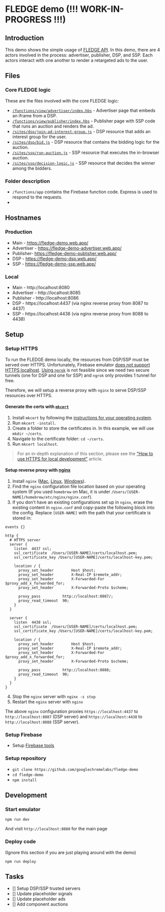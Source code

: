 # FLEDGE demo (!!! WORK-IN-PROGRESS !!!)

## Introduction

This demo shows the simple usage of [FLEDGE API](https://developer.chrome.com/blog/fledge-api/). In this demo, there are 4 actors involved in the process: advertiser, publisher, DSP, and SSP. Each actors interact with one another to render a retargeted ads to the user. 

## Files

### Core FLEDGE logic

These are the files involved with the core FLEDGE logic:

* [`/functions/view/advertiser/index.hbs`](asda) - Advertiser page that embeds an iframe from a DSP.
* [`/functions/view/publisher/index.hbs`](asda) - Publisher page with SSP code that runs an auction and renders the ad.
* [`/sites/dsp/join-ad-interest-group.js`](asda) - DSP resource that adds an interest group for the user.
* [`/sites/dsp/bid.js`](asda) - DSP resource that contains the bidding logic for the auction.
* [`/sites/ssp/run-auction.js`](asda) - SSP resource that executes the in-browser auction.
* [`/sites/ssp/decision-logic.js`](asda) - SSP resource that decides the winner among the bidders.

### Folder description

* `/functions/app` contains the Firebase function code. Express is used to respond to the requests.
* 
## Hostnames

### Production

- Main - https://fledge-demo.web.app/
- Advertiser - https://fledge-demo-advertiser.web.app/
- Publisher- https://fledge-demo-publisher.web.app/
- DSP - https://fledge-demo-dsp.web.app/
- SSP - https://fledge-demo-ssp.web.app/

### Local

- Main - http://localhost:8080
- Advertiser - http://localhost:8085
- Publisher - http://localhost:8086
- DSP - https://localhost:4437 (via nginx reverse proxy from 8087 to 4437)
- SSP - https://localhost:4438 (via nginx reverse proxy from 8088 to 4438)

## Setup

### Setup HTTPS

To run the FLEDGE demo locally, the resources from DSP/SSP must be served over HTTPS. Unfortunately, Firebase emulator [does not support HTTPS localhost](https://github.com/firebase/firebase-tools/issues/1908). [Using `ngrok`](https://stackoverflow.com/a/67640790) is not feasible since we need two secure tunnels (one for DSP and one for SSP) and `ngrok` only provides 1 tunnel for free.

Therefore, we will setup a reverse proxy with `nginx` to serve DSP/SSP resources over HTTPS.

#### Generate the certs with [`mkcert`]()

1. Install `mkcert` by following the [instructions for your operating system](https://github.com/FiloSottile/mkcert#installation).
1. Run `mkcert -install`.
1. Create a folder to store the certificates in. In this example, we will use `mkdir ~/certs`.
1. Navigate to the certificate folder: `cd ~/certs`.
1. Run `mkcert localhost`.

> For an in-depth explanation of this section, please see the ["How to use HTTPS for local development"](https://web.dev/how-to-use-local-https/) article.

#### Setup reverse proxy with [nginx](https://www.nginx.com/)

1. Install `nginx` ([Mac](https://www.google.com/search?q=install+nginx+mac), [Linux](https://www.google.com/search?q=install+nginx+linux), [Windows](https://www.google.com/search?q=install+nginx+windows)).
1. Find the `nginx` configuration file location based on your operating system (If you used `homebrew` on Mac, it is under `/Users/[USER-NAME]/homebrew/etc/nginx/nginx.conf`).
1. If you don't have an existing configurations set up in `nginx`, erase the existing content in `nginx.conf` and copy-paste the following block into the config. Replace `[USER-NAME]` with the path that your certificate is stored in:

```nginx
events {}

http {
  # HTTPS server
  server {
    listen  4437 ssl;
    ssl_certificate  /Users/[USER-NAME]/certs/localhost.pem;
    ssl_certificate_key /Users/[USER-NAME]/certs/localhost-key.pem;

    location / {
      proxy_set_header        Host $host;
      proxy_set_header        X-Real-IP $remote_addr;
      proxy_set_header        X-Forwarded-For $proxy_add_x_forwarded_for;
      proxy_set_header        X-Forwarded-Proto $scheme;

      proxy_pass          http://localhost:8087/;
      proxy_read_timeout  90;
    }
  }

  server {
    listen  4438 ssl;
    ssl_certificate  /Users/[USER-NAME]/certs/localhost.pem;
    ssl_certificate_key /Users/[USER-NAME]/certs/localhost-key.pem;

    location / {
      proxy_set_header        Host $host;
      proxy_set_header        X-Real-IP $remote_addr;
      proxy_set_header        X-Forwarded-For $proxy_add_x_forwarded_for;
      proxy_set_header        X-Forwarded-Proto $scheme;

      proxy_pass          http://localhost:8088;
      proxy_read_timeout  90;
    }
  }
}
```

4. Stop the `nginx` server with `nginx -s stop`
5. Restart the `nginx` server with `nginx`

The above `nginx` configuration proxies `https://localhost:4437` to `http://localhost:8087` (DSP server) and `https://localhost:4438` to `http://localhost:8088` (SSP server).

### Setup Firebase

- Setup [Firebase tools](https://github.com/firebase/firebase-tools)

### Setup repository

- `git clone https://github.com/googlechromelabs/fledge-demo`
- `cd fledge-demo`
- `npm install`

## Development

### Start emulator

```
npm run dev
```

And visit `http://localhost:8080` for the main page

### Deploy code

(Ignore this section if you are just playing around with the demo)

```
npm run deploy
```


## Tasks

- [] Setup DSP/SSP trusted servers
- [] Update placeholder signals
- [] Update placeholder ads
- [] Add component auctions
